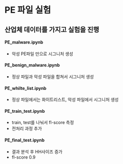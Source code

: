 # PE 파일 실험

## 산업체 데이터를 가지고 실험을 진행

#### PE_malware.ipynb

- 악성 PE파일 만으로 시그니처 생성

#### PE_benign_malware.ipynb

- 정상 파일과 악성 파일을 합쳐서 시그니처 생성

#### PE_whilte_list.ipynb

- 정상 파일에서는 화이트리스트, 악성 파일에서 시그니처 생성

#### PE_train_test.ipynb

- train, test를 나눠서 fl-score 측정
- 전처리 과정 추가

#### PE_final_test.ipynb

- 결과 분석 후 HH사이즈 증가
- fl-score 0.9
